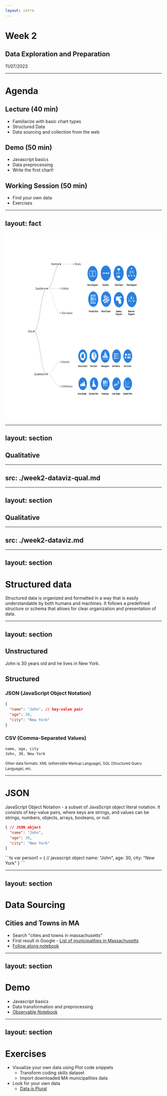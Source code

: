 ```yaml
---
layout: intro
---
```


# Week 2
## Data Exploration and Preparation
11/07/2023

<Credit />

---

# Agenda

## Lecture (40 min)
- Familiarize with basic chart types
- Structured Data
- Data sourcing and collection from the web
## Demo (50 min)
- Javascript basics
- Data preprocessing
- Write the first chart!
## Working Session (50 min)
- Find your own data
- Exercises



---
layout: fact
---

<img src="/images/week1/data-types-with-dataviz.png" height="600"/>


<!-- Recap from last week

We talked about Data Types - definitions, saw some examples, and potentially how they can help you narrow down the options and select the right visual presentation for a dataset.

Today we are going to walk through these chart types and some additional ones, and breakdown how they work. Knowing these common dataviz are handy, because they have gone through lots of user testing to become the convention. They are also usually the basis of bespoke dataviz. 

-->


---
layout: section
---

## Qualitative

<!-- Purely qualitative datasets have only limited dimensions to map to visuals, therefore only limited dataviz options available. Usually for these data, we are interested in visualzing the relationships between categories - hierarchy, comparison, part of a whole, logical flow. Let's quickly go through some commonly seen options. -->

---
src: ./week2-dataviz-qual.md
---

---
layout: section
---

## Qualitative


---
src: ./week2-dataviz.md
---


---
layout: section
---

# Structured data

Structured data is organized and formatted in a way that is easily understandable by both humans and machines. It follows a predefined structure or schema that allows for clear organization and presentation of data. 

---
layout: section
---

## Unstructured

John is 30 years old and he lives in New York.

## Structured

### JSON (JavaScript Object Notation)
```json
{
  "name": "John", // key-value pair
  "age": 30,
  "city": "New York"
}
```

### CSV (Comma-Separated Values)
```csv
name, age, city
John, 30, New York
```

<small>Other data formats: XML (eXtensible Markup Language), SQL (Structured Query Language), etc.</small>

<!-- JSON is a data interchange format often used for data transmission between systems and is based on a subset of JavaScript object notation. JSON is highly prevalent and often the default choice for data interchange, especially in web and API contexts. -->

---

# JSON

JavaScript Object Notation - a subset of JavaScript object literal notation. It consists of key-value pairs, where keys are strings, and values can be strings, numbers, objects, arrays, booleans, or null.

```json
{ // JSON object
  "name": "John",
  "age": 30,
  "city": "New York"
}
```
<v-click>
```ts
var person1 = { // javascript object
  name: "John",
  age: 30,
  city: "New York"
}
```
</v-click>

<!-- JSON is based on a subset of JavaScript object notation.  -->


---
layout: section
---

# Data Sourcing

## Cities and Towns in MA

- Search "cities and towns in massachusetts"
- First result in Google - [List of municipalities in Massachusetts](https://en.wikipedia.org/wiki/List_of_municipalities_in_Massachusetts)
- [Follow along notebook](https://observablehq.com/@datavizstudio/ma-municipalities)

<!-- In this class, we are not going to delve into data collection too much - although how data is collected does impact data accuracy. You are welcome to collect your own data. For the purpose of this class, we are not going to start collecting data from scratch. Last time, we looked at our small dataset from all of your survey responses, we are going to go back to that; as well as exploring the sample data that's provided out-of-box by Observable. The goal of today is to walk you through how to source your own data. We just learned a lot of theorectical stuff, let's get our hands dirty by switching to Observable and starting a new notebook.
-->

---
layout: section
---

# Demo

- Javascript basics
- Data transformation and preprocessing
- [Observable Notebook](https://observablehq.com/@datavizstudio/basic-javascript-concepts-for-data)


---
layout: section
---

# Exercises

- Visualize your own data using Plot code snippets
   - Transform coding skills dataset
   - Import downloaded MA municipalities data
- Look for your own data
  - [Data is Plural](https://www.data-is-plural.com/)